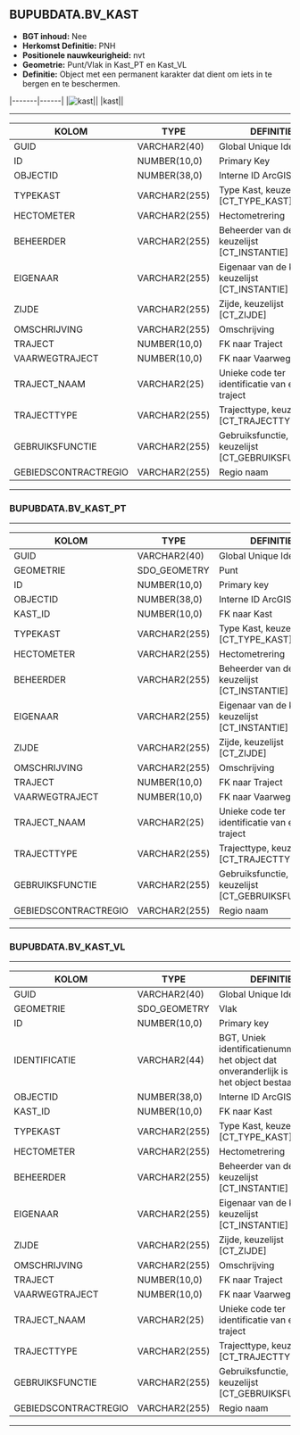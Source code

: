 ﻿## BUPUBDATA.BV_KAST


* __BGT inhoud:__ Nee
* __Herkomst Definitie:__ PNH
* __Positionele nauwkeurigheid:__ nvt
* __Geometrie:__ Punt/Vlak in Kast_PT en Kast_VL
* __Definitie:__ Object met een permanent karakter dat dient om iets in te bergen en te beschermen.

|-------|------|
|![kast](kast.png)||
|kast||

***

|KOLOM                           	|TYPE          	|DEFINITIE|
|------                          	|----          	|-----    |
|GUID                            	|VARCHAR2(40)  	|Global Unique Identifier|
|ID                              	|NUMBER(10,0)  	|Primary Key|
|OBJECTID                        	|NUMBER(38,0)   |Interne ID ArcGIS|
|TYPEKAST                        	|VARCHAR2(255) 	|Type Kast, keuzelijst [CT_TYPE_KAST]|
|HECTOMETER                      	|VARCHAR2(255) 	|Hectometrering|
|BEHEERDER                       	|VARCHAR2(255) 	|Beheerder van de kast, keuzelijst [CT_INSTANTIE]|
|EIGENAAR                        	|VARCHAR2(255) 	|Eigenaar van de kast, keuzelijst [CT_INSTANTIE]|
|ZIJDE                           	|VARCHAR2(255) 	|Zijde, keuzelijst [CT_ZIJDE]|
|OMSCHRIJVING                    	|VARCHAR2(255) 	|Omschrijving|
|TRAJECT                         	|NUMBER(10,0)  	|FK naar Traject|
|VAARWEGTRAJECT                  	|NUMBER(10,0)  	|FK naar Vaarwegtraject|
|TRAJECT_NAAM                    	|VARCHAR2(25)  	|Unieke code ter identificatie van een traject|
|TRAJECTTYPE                     	|VARCHAR2(255)	|Trajecttype, keuzelijst [CT_TRAJECTTYPE]|
|GEBRUIKSFUNCTIE					|VARCHAR2(255)	|Gebruiksfunctie, keuzelijst [CT_GEBRUIKSFUNCTIE]|
|GEBIEDSCONTRACTREGIO            	|VARCHAR2(255)  |Regio naam|


***

### BUPUBDATA.BV_KAST_PT

***

|KOLOM                           	|TYPE          	|DEFINITIE|
|------                          	|----          	|-----    |
|GUID                            	|VARCHAR2(40)  	|Global Unique Identifier|
|GEOMETRIE                       	|SDO_GEOMETRY  	|Punt|
|ID                         		|NUMBER(10,0)  	|Primary key|
|OBJECTID                        	|NUMBER(38,0)   |Interne ID ArcGIS|
|KAST_ID							|NUMBER(10,0)	|FK naar Kast|
|TYPEKAST                        	|VARCHAR2(255) 	|Type Kast, keuzelijst [CT_TYPE_KAST]|
|HECTOMETER                      	|VARCHAR2(255) 	|Hectometrering|
|BEHEERDER                       	|VARCHAR2(255) 	|Beheerder van de kast, keuzelijst [CT_INSTANTIE]|
|EIGENAAR                        	|VARCHAR2(255) 	|Eigenaar van de kast, keuzelijst [CT_INSTANTIE]|
|ZIJDE                           	|VARCHAR2(255) 	|Zijde, keuzelijst [CT_ZIJDE]|
|OMSCHRIJVING                    	|VARCHAR2(255) 	|Omschrijving|
|TRAJECT                         	|NUMBER(10,0)  	|FK naar Traject|
|VAARWEGTRAJECT                  	|NUMBER(10,0)  	|FK naar Vaarwegtraject|
|TRAJECT_NAAM                    	|VARCHAR2(25)  	|Unieke code ter identificatie van een traject|
|TRAJECTTYPE                     	|VARCHAR2(255)	|Trajecttype, keuzelijst [CT_TRAJECTTYPE]|
|GEBRUIKSFUNCTIE					|VARCHAR2(255)	|Gebruiksfunctie, keuzelijst [CT_GEBRUIKSFUNCTIE]|
|GEBIEDSCONTRACTREGIO            	|VARCHAR2(255)  |Regio naam|


***

### BUPUBDATA.BV_KAST_VL

***

|KOLOM                           	|TYPE          	|DEFINITIE|
|------                          	|----          	|-----    |
|GUID                            	|VARCHAR2(40)  	|Global Unique Identifier|
|GEOMETRIE                       	|SDO_GEOMETRY  	|Vlak|
|ID                         		|NUMBER(10,0)  	|Primary key|
|IDENTIFICATIE                   	|VARCHAR2(44)  	|BGT, Uniek identificatienummer voor het object dat onveranderlijk is zolang het object bestaat|
|OBJECTID                        	|NUMBER(38,0)   |Interne ID ArcGIS|
|KAST_ID							|NUMBER(10,0)	|FK naar Kast|
|TYPEKAST                        	|VARCHAR2(255) 	|Type Kast, keuzelijst [CT_TYPE_KAST]|
|HECTOMETER                      	|VARCHAR2(255) 	|Hectometrering|
|BEHEERDER                       	|VARCHAR2(255) 	|Beheerder van de kast, keuzelijst [CT_INSTANTIE]|
|EIGENAAR                        	|VARCHAR2(255) 	|Eigenaar van de kast, keuzelijst [CT_INSTANTIE]|
|ZIJDE                           	|VARCHAR2(255) 	|Zijde, keuzelijst [CT_ZIJDE]|
|OMSCHRIJVING                    	|VARCHAR2(255) 	|Omschrijving|
|TRAJECT                         	|NUMBER(10,0)  	|FK naar Traject|
|VAARWEGTRAJECT                  	|NUMBER(10,0)  	|FK naar Vaarwegtraject|
|TRAJECT_NAAM                    	|VARCHAR2(25)  	|Unieke code ter identificatie van een traject|
|TRAJECTTYPE                     	|VARCHAR2(255)	|Trajecttype, keuzelijst [CT_TRAJECTTYPE]|
|GEBRUIKSFUNCTIE					|VARCHAR2(255)	|Gebruiksfunctie, keuzelijst [CT_GEBRUIKSFUNCTIE]|
|GEBIEDSCONTRACTREGIO            	|VARCHAR2(255)  |Regio naam|


***

